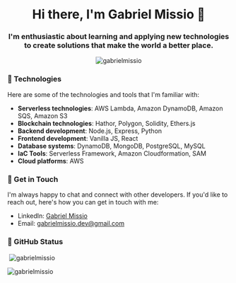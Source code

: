 <h1 align="center">Hi there, I'm Gabriel Missio 👋</h1>

<h3 align="center">I'm enthusiastic about learning and applying new technologies to create solutions that make the world a better place.</h3>

<p align="center"> <img src="https://komarev.com/ghpvc/?username=gabrielmissio&label=Profile%20views&color=0e75b6&style=flat" alt="gabrielmissio" /> </p>

### 🔧 Technologies

Here are some of the technologies and tools that I'm familiar with:

- **Serverless technologies**: AWS Lambda, Amazon DynamoDB, Amazon SQS, Amazon S3
- **Blockchain technologies**: Hathor, Polygon, Solidity, Ethers.js
- **Backend development**: Node.js, Express, Python
- **Frontend development**: Vanilla JS, React
- **Database systems**: DynamoDB, MongoDB, PostgreSQL, MySQL
- **IaC Tools**: Serverless Framework, Amazon Cloudformation, SAM
- **Cloud platforms**: AWS

### 💬 Get in Touch

I'm always happy to chat and connect with other developers. If you'd like to reach out, here's how you can get in touch with me:

- LinkedIn: [Gabriel Missio](https://www.linkedin.com/in/gabriel-missio-5a423b192)
- Email: [gabrielmissio.dev@gmail.com](mailto:gabrielmissio.dev@gmail.com)

### 🚀 GitHub Status

<p>&nbsp;<img align="center" src="https://github-readme-stats.vercel.app/api?username=gabrielmissio&show_icons=true&locale=en" alt="gabrielmissio" /></p>

<p><img align="center" src="https://github-readme-streak-stats.herokuapp.com/?user=gabrielmissio&" alt="gabrielmissio" /></p>
